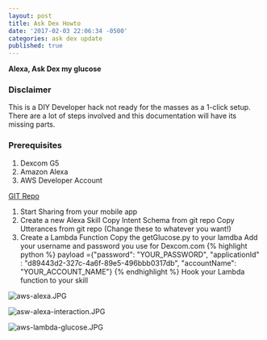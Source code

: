 ```yaml
---
layout: post
title: Ask Dex Howto
date: '2017-02-03 22:06:34 -0500'
categories: ask dex update
published: true
---
```

__Alexa, Ask Dex my glucose__


### Disclaimer
This is a DIY Developer hack not ready for the masses as a  1-click setup. There are a lot of steps involved and this documentation will have its missing parts.
    
### Prerequisites
1. Dexcom G5
2. Amazon Alexa
3. AWS Developer Account

[GIT Repo](https://github.com/jevans12/ask-dex "Code")

1. Start Sharing from your mobile app
2. Create a new Alexa Skill
	Copy Intent Schema from git repo
    Copy Utterances from git repo (Change these to whatever you want!)
3. Create a Lambda Function
	Copy the getGlucose.py to your lamdba
    Add your username and password you use for Dexcom.com
    {% highlight python %}
payload ={"password": "YOUR_PASSWORD", "applicationId" : "d89443d2-327c-4a6f-89e5-496bbb0317db", "accountName": "YOUR_ACCOUNT_NAME"}
{% endhighlight %}
    Hook your Lambda function to your skill

![aws-alexa.JPG](/ask-dex/images/aws-alexa.JPG)

![asw-alexa-interaction.JPG](/ask-dex/images/asw-alexa-interaction.JPG)

![aws-lambda-glucose.JPG](/ask-dex/images/aws-lambda-glucose.JPG)






